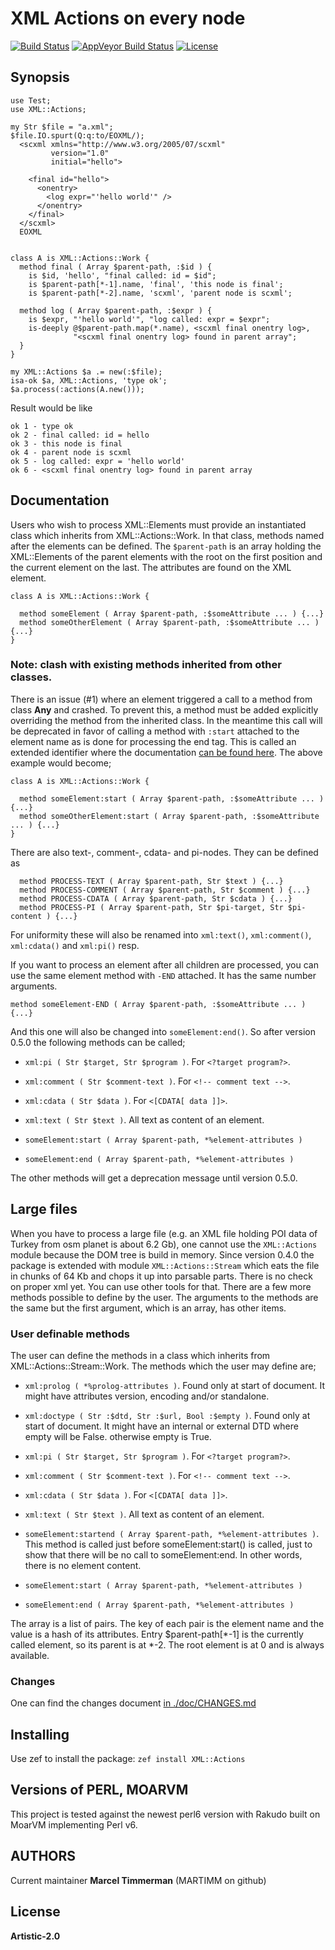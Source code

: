 # XML Actions on every node

[![Build Status](https://travis-ci.org/MARTIMM/XmlActions.svg?branch=master)](https://travis-ci.org/MARTIMM/XmlActions) [![AppVeyor Build Status](https://ci.appveyor.com/api/projects/status/6yaqqq9lgbq6nqot?svg=true&branch=master&passingText=Windows%20-%20OK&failingText=Windows%20-%20FAIL&pendingText=Windows%20-%20pending)](https://ci.appveyor.com/project/MARTIMM/XmlActions/branch/master) [![License](http://martimm.github.io/label/License-label.svg)](http://www.perlfoundation.org/artistic_license_2_0)

## Synopsis
```
use Test;
use XML::Actions;

my Str $file = "a.xml";
$file.IO.spurt(Q:q:to/EOXML/);
  <scxml xmlns="http://www.w3.org/2005/07/scxml"
         version="1.0"
         initial="hello">

    <final id="hello">
      <onentry>
        <log expr="'hello world'" />
      </onentry>
    </final>
  </scxml>
  EOXML


class A is XML::Actions::Work {
  method final ( Array $parent-path, :$id ) {
    is $id, 'hello', "final called: id = $id";
    is $parent-path[*-1].name, 'final', 'this node is final';
    is $parent-path[*-2].name, 'scxml', 'parent node is scxml';

  method log ( Array $parent-path, :$expr ) {
    is $expr, "'hello world'", "log called: expr = $expr";
    is-deeply @$parent-path.map(*.name), <scxml final onentry log>,
              "<scxml final onentry log> found in parent array";
  }
}

my XML::Actions $a .= new(:$file);
isa-ok $a, XML::Actions, 'type ok';
$a.process(:actions(A.new()));

```
Result would be like
```
ok 1 - type ok
ok 2 - final called: id = hello
ok 3 - this node is final
ok 4 - parent node is scxml
ok 5 - log called: expr = 'hello world'
ok 6 - <scxml final onentry log> found in parent array
```

## Documentation

Users who wish to process XML::Elements must provide an instantiated class which inherits from XML::Actions::Work. In that class, methods named after the elements can be defined. The `$parent-path` is an array holding the XML::Elements of the parent elements with the root on the first position and the current element on the last. The attributes are found on the XML element.
```
class A is XML::Actions::Work {

  method someElement ( Array $parent-path, :$someAttribute ... ) {...}
  method someOtherElement ( Array $parent-path, :$someAttribute ... ) {...}
}
```

### Note: clash with existing methods inherited from other classes.
There is an issue (#1) where an element triggered a call to a method from class **Any** and crashed. To prevent this, a method must be added explicitly overriding the method from the inherited class. In the meantime this call will be deprecated in favor of calling a method with `:start` attached to the element name as is done for processing the end tag. This is called an extended identifier where the documentation [can be found here](https://docs.perl6.org/syntax/identifiers#Extended_identifiers). The above example would become;
```
class A is XML::Actions::Work {

  method someElement:start ( Array $parent-path, :$someAttribute ... ) {...}
  method someOtherElement:start ( Array $parent-path, :$someAttribute ... ) {...}
}
```

There are also text-, comment-, cdata- and pi-nodes. They can be defined as
```
  method PROCESS-TEXT ( Array $parent-path, Str $text ) {...}
  method PROCESS-COMMENT ( Array $parent-path, Str $comment ) {...}
  method PROCESS-CDATA ( Array $parent-path, Str $cdata ) {...}
  method PROCESS-PI ( Array $parent-path, Str $pi-target, Str $pi-content ) {...}
```
For uniformity these will also be renamed into `xml:text()`, `xml:comment()`, `xml:cdata()` and `xml:pi()` resp.

If you want to process an element after all children are processed, you can use the same element method with `-END` attached. It has the same number arguments.
  ```
  method someElement-END ( Array $parent-path, :$someAttribute ... ) {...}
  ```
And this one will also be changed into `someElement:end()`.
So after version 0.5.0 the following methods can be called;
* `xml:pi ( Str $target, Str $program )`. For `<?target program?>`.
* `xml:comment ( Str $comment-text )`. For `<!-- comment text -->`.
* `xml:cdata ( Str $data )`. For `<[CDATA[ data ]]>`.
* `xml:text ( Str $text )`. All text as content of an element.

* `someElement:start ( Array $parent-path, *%element-attributes )`
* `someElement:end ( Array $parent-path, *%element-attributes )`

The other methods will get a deprecation message until version 0.5.0.

## Large files
When you have to process a large file (e.g. an XML file holding POI data of Turkey from osm planet is about 6.2 Gb), one cannot use the `XML::Actions` module because the DOM tree is build in memory. Since version 0.4.0 the package is extended with module `XML::Actions::Stream` which eats the file in chunks of 64 Kb and chops it up into parsable parts. There is no check on proper xml yet. You can use other tools for that. There are a few more methods possible to define by the user. The arguments to the methods are the same but the first argument, which is an array, has other items.

### User definable  methods
The user can define the methods in a class which inherits from XML::Actions::Stream::Work. The methods which the user may define are;
* `xml:prolog ( *%prolog-attributes )`. Found only at start of document. It might have attributes version, encoding and/or standalone.
* `xml:doctype ( Str :$dtd, Str :$url, Bool :$empty )`. Found only at start of document. It might have an internal or external DTD where empty will be False. otherwise empty is True.
* `xml:pi ( Str $target, Str $program )`. For `<?target program?>`.
* `xml:comment ( Str $comment-text )`. For `<!-- comment text -->`.
* `xml:cdata ( Str $data )`. For `<[CDATA[ data ]]>`.
* `xml:text ( Str $text )`. All text as content of an element.

* `someElement:startend ( Array $parent-path, *%element-attributes )`. This method is called just before someElement:start() is called, just to show that there will be no call to someElement:end. In other words, there is no element content.
* `someElement:start ( Array $parent-path, *%element-attributes )`
* `someElement:end ( Array $parent-path, *%element-attributes )`

The array is a list of pairs. The key of each pair is the element name and the value is a hash of its attributes. Entry \$parent-path[\*-1] is the currently called element, so its parent is at \*-2. The root element is at 0 and is always available.

### Changes
One can find the changes document [in ./doc/CHANGES.md][release]

## Installing
Use zef to install the package: `zef install XML::Actions`

## Versions of PERL, MOARVM
This project is tested against the newest perl6 version with Rakudo built on MoarVM implementing Perl v6.

## AUTHORS
Current maintainer **Marcel Timmerman** (MARTIMM on github)

## License
**Artistic-2.0**

<!---- [refs] ----------------------------------------------------------------->
[release]: https://github.com/MARTIMM/XmlActions/blob/master/doc/CHANGES.md
